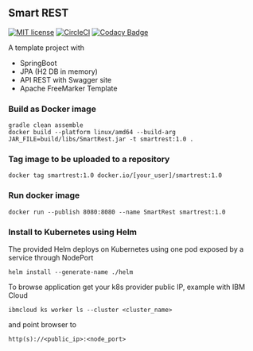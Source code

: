 ## Smart REST 

[![MIT license](http://img.shields.io/badge/license-MIT-brightgreen.svg)](http://opensource.org/licenses/MIT)
[![CircleCI](https://circleci.com/gh/guildenstern70/SmartREST/tree/master.svg?style=svg)](https://circleci.com/gh/guildenstern70/SmartREST/tree/master)
[![Codacy Badge](https://app.codacy.com/project/badge/Grade/f1c670fa6a0444919661480b82ab73cb)](https://www.codacy.com/gh/guildenstern70/SmartREST/dashboard?utm_source=github.com&amp;utm_medium=referral&amp;utm_content=guildenstern70/SmartREST&amp;utm_campaign=Badge_Grade)

A template project with

* SpringBoot
* JPA (H2 DB in memory)
* API REST with Swagger site
* Apache FreeMarker Template

### Build as Docker image

    gradle clean assemble
    docker build --platform linux/amd64 --build-arg JAR_FILE=build/libs/SmartRest.jar -t smartrest:1.0 .

### Tag image to be uploaded to a repository

    docker tag smartrest:1.0 docker.io/[your_user]/smartrest:1.0
    
### Run docker image

    docker run --publish 8080:8080 --name SmartRest smartrest:1.0   
    
### Install to Kubernetes using Helm

The provided Helm deploys on Kubernetes using one pod exposed by a service through NodePort

    helm install --generate-name ./helm
    
To browse application get your k8s provider public IP, example with IBM Cloud 

    ibmcloud ks worker ls --cluster <cluster_name>
    
and point browser to

    http(s)://<public_ip>:<node_port>
    
    
    

